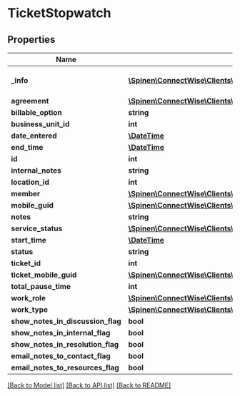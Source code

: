 # TicketStopwatch

## Properties
Name | Type | Description | Notes
------------ | ------------- | ------------- | -------------
**_info** | [**\Spinen\ConnectWise\Clients\Time\Model\Metadata**](Metadata.md) | Metadata of the entity | [optional] 
**agreement** | [**\Spinen\ConnectWise\Clients\Time\Model\AgreementReference**](AgreementReference.md) |  | [optional] 
**billable_option** | **string** |  | [optional] 
**business_unit_id** | **int** |  | [optional] 
**date_entered** | [**\DateTime**](\DateTime.md) |  | [optional] 
**end_time** | [**\DateTime**](\DateTime.md) |  | [optional] 
**id** | **int** |  | [optional] 
**internal_notes** | **string** |  | [optional] 
**location_id** | **int** |  | [optional] 
**member** | [**\Spinen\ConnectWise\Clients\Time\Model\MemberReference**](MemberReference.md) |  | 
**mobile_guid** | [**\Spinen\ConnectWise\Clients\Time\Model\Guid**](Guid.md) |  | [optional] 
**notes** | **string** |  | [optional] 
**service_status** | [**\Spinen\ConnectWise\Clients\Time\Model\ServiceStatusReference**](ServiceStatusReference.md) |  | [optional] 
**start_time** | [**\DateTime**](\DateTime.md) |  | [optional] 
**status** | **string** |  | 
**ticket_id** | **int** |  | 
**ticket_mobile_guid** | [**\Spinen\ConnectWise\Clients\Time\Model\Guid**](Guid.md) |  | [optional] 
**total_pause_time** | **int** |  | [optional] 
**work_role** | [**\Spinen\ConnectWise\Clients\Time\Model\WorkRoleReference**](WorkRoleReference.md) |  | [optional] 
**work_type** | [**\Spinen\ConnectWise\Clients\Time\Model\WorkTypeReference**](WorkTypeReference.md) |  | [optional] 
**show_notes_in_discussion_flag** | **bool** |  | [optional] 
**show_notes_in_internal_flag** | **bool** |  | [optional] 
**show_notes_in_resolution_flag** | **bool** |  | [optional] 
**email_notes_to_contact_flag** | **bool** |  | [optional] 
**email_notes_to_resources_flag** | **bool** |  | [optional] 

[[Back to Model list]](../README.md#documentation-for-models) [[Back to API list]](../README.md#documentation-for-api-endpoints) [[Back to README]](../README.md)


